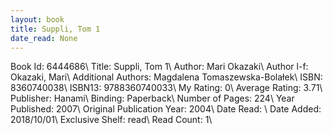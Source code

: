 ```yaml
---
layout: book
title: Suppli, Tom 1
date_read: None
---
```


Book Id: 6444686\ 
Title: Suppli, Tom 1\ 
Author: Mari Okazaki\ 
Author l-f: Okazaki, Mari\ 
Additional Authors: Magdalena Tomaszewska-Bolałek\ 
ISBN: 8360740038\ 
ISBN13: 9788360740033\ 
My Rating: 0\ 
Average Rating: 3.71\ 
Publisher: Hanami\ 
Binding: Paperback\ 
Number of Pages: 224\ 
Year Published: 2007\ 
Original Publication Year: 2004\ 
Date Read: \ 
Date Added: 2018/10/01\ 
Exclusive Shelf: read\ 
Read Count: 1\ 

